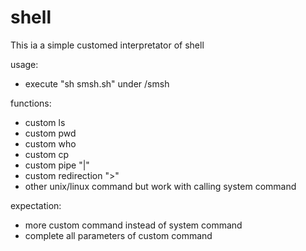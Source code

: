 # shell
This ia a simple customed interpretator of shell

usage:
- execute "sh smsh.sh" under /smsh

functions:
- custom ls
- custom pwd
- custom who
- custom cp
- custom pipe "|"
- custom redirection ">"
- other unix/linux command but work with calling system command

expectation:
- more custom command instead of system command
- complete all parameters of custom command
